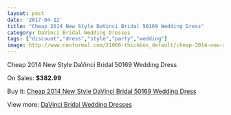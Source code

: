 ```yaml
---
layout: post
date: '2017-04-12'
title: "Cheap 2014 New Style DaVinci Bridal 50169 Wedding Dress"
category: DaVinci Bridal Wedding Dresses
tags: ["discount","dress","style","party","wedding"]
image: http://www.neoformal.com/21066-thickbox_default/cheap-2014-new-style-davinci-bridal-50169-wedding-dress.jpg
---
```

Cheap 2014 New Style DaVinci Bridal 50169 Wedding Dress

On Sales: **$382.99**
<a href="https://www.neoformal.com/en/davinci-bridal-wedding-dresses-2014/6800-cheap-2014-new-style-davinci-bridal-50169-wedding-dress.html"><amp-img layout="responsive" width="600" height="600" src="//www.neoformal.com/21066-thickbox_default/cheap-2014-new-style-davinci-bridal-50169-wedding-dress.jpg" alt="Cheap 2014 New Style DaVinci Bridal 50169 Wedding Dress 0" /></a>
<a href="https://www.neoformal.com/en/davinci-bridal-wedding-dresses-2014/6800-cheap-2014-new-style-davinci-bridal-50169-wedding-dress.html"><amp-img layout="responsive" width="600" height="600" src="//www.neoformal.com/21067-thickbox_default/cheap-2014-new-style-davinci-bridal-50169-wedding-dress.jpg" alt="Cheap 2014 New Style DaVinci Bridal 50169 Wedding Dress 1" /></a>

Buy it: [Cheap 2014 New Style DaVinci Bridal 50169 Wedding Dress](https://www.neoformal.com/en/davinci-bridal-wedding-dresses-2014/6800-cheap-2014-new-style-davinci-bridal-50169-wedding-dress.html "Cheap 2014 New Style DaVinci Bridal 50169 Wedding Dress")

View more: [DaVinci Bridal Wedding Dresses](https://www.neoformal.com/en/99-davinci-bridal-wedding-dresses-2014 "DaVinci Bridal Wedding Dresses")